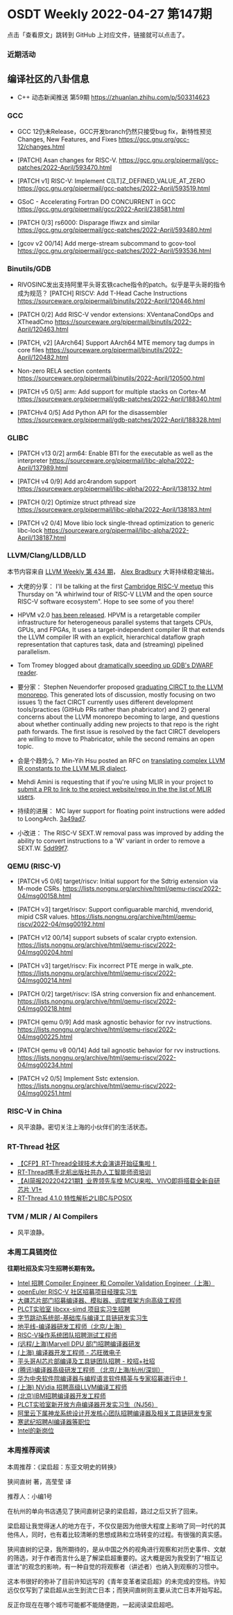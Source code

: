 # OSDT Weekly 2022-04-27 第147期

点击「查看原文」跳转到 GitHub 上对应文件，链接就可以点击了。

### 近期活动

## 编译社区的八卦信息

- C++ 动态新闻推送 第59期 https://zhuanlan.zhihu.com/p/503314623

### GCC

- GCC 12仍未Release，GCC开发branch仍然只接受bug fix，新特性预览
  Changes, New Features, and Fixes
  https://gcc.gnu.org/gcc-12/changes.html

- [PATCH] Asan changes for RISC-V.
  https://gcc.gnu.org/pipermail/gcc-patches/2022-April/593470.html

- [PATCH v1] RISC-V: Implement C[LT]Z_DEFINED_VALUE_AT_ZERO
  https://gcc.gnu.org/pipermail/gcc-patches/2022-April/593519.html

- GSoC - Accelerating Fortran DO CONCURRENT in GCC
  https://gcc.gnu.org/pipermail/gcc/2022-April/238581.html

- [PATCH 0/3] rs6000: Disparage lfiwzx and similar
  https://gcc.gnu.org/pipermail/gcc-patches/2022-April/593480.html

- [gcov v2 00/14] Add merge-stream subcommand to gcov-tool
  https://gcc.gnu.org/pipermail/gcc-patches/2022-April/593536.html

### Binutils/GDB

- RIVOSINC发出支持阿里平头哥玄铁cache指令的patch。似乎是平头哥的指令成为规范？
  [PATCH] RISCV: Add T-Head Cache Instructions
  https://sourceware.org/pipermail/binutils/2022-April/120446.html

- [PATCH 0/2] Add RISC-V vendor extensions: XVentanaCondOps and XTheadCmo
  https://sourceware.org/pipermail/binutils/2022-April/120463.html

- [PATCH, v2] [AArch64] Support AArch64 MTE memory tag dumps in core files
  https://sourceware.org/pipermail/binutils/2022-April/120482.html

- Non-zero RELA section contents
  https://sourceware.org/pipermail/binutils/2022-April/120500.html

- [PATCH v5 0/5] arm: Add support for multiple stacks on Cortex-M
  https://sourceware.org/pipermail/gdb-patches/2022-April/188340.html

- [PATCHv4 0/5] Add Python API for the disassembler
  https://sourceware.org/pipermail/gdb-patches/2022-April/188328.html

### GLIBC

- [PATCH v13 0/2] arm64: Enable BTI for the executable as well as the interpreter
  https://sourceware.org/pipermail/libc-alpha/2022-April/137989.html

- [PATCH v4 0/9] Add arc4random support
  https://sourceware.org/pipermail/libc-alpha/2022-April/138132.html

- [PATCH 0/2] Optimize struct pthread size
  https://sourceware.org/pipermail/libc-alpha/2022-April/138183.html

- [PATCH v2 0/4] Move libio lock single-thread optimization to generic libc-lock
  https://sourceware.org/pipermail/libc-alpha/2022-April/138187.html

### LLVM/Clang/LLDB/LLD

本节内容来自 [LLVM Weekly 第 434 期](http://llvmweekly.org/issue/434)，
[Alex Bradbury](https://www.linkedin.com/in/alex-bradbury/) 大哥持续稳定输出。

* 大佬的分享： I'll be talking at the first [Cambridge RISC-V meetup](https://community.riscv.org/events/details/risc-v-international-cambridge-risc-v-group-presents-cambridge-risc-v-meetup/) this Thursday on "A whirlwind tour of RISC-V LLVM and the open source RISC-V software ecosystem". Hope to see some of you there!

* HPVM v2.0 [has been released](https://discourse.llvm.org/t/announcing-hpvm-2-0-release/61888).  HPVM is a retargetable compiler infrastructure for heterogeneous parallel systems that targets CPUs, GPUs, and FPGAs, It uses a target-independent compiler IR that extends the LLVM compiler IR with an explicit, hierarchical dataflow graph representation that captures task, data and (streaming) pipelined parallelism.

* Tom Tromey blogged about [dramatically speeding up GDB's DWARF reader](https://tromey.com/blog/?p=1084).


* 要分家： Stephen Neuendorfer proposed [graduating CIRCT to the LLVM monorepo](https://discourse.llvm.org/t/rfc-graduate-circt-to-monorepo/61890).  This generated lots of discussion, mostly focusing on two issues 1) the fact CIRCT currently uses different development tools/practices (GitHub PRs rather than phabricator) and 2) general concerns about the LLVM monorepo becoming to large, and questions about whether continually adding new projects to that repo is the right path forwards. The first issue is resolved by the fact CIRCT developers are willing to move to Phabricator, while the second remains an open topic.

* 会是个趋势么？ Min-Yih Hsu posted an RFC on [translating complex LLVM IR constants to the LLVM MLIR dialect](https://discourse.llvm.org/t/rfc-translate-complex-llvm-ir-constants-to-llvm-dialect/61859).

* Mehdi Amini is requesting that if you're using MLIR in your project to [submit a PR to link to the project website/repo in the the list of MLIR users](https://discourse.llvm.org/t/call-to-users-add-your-project-using-mlir-on-https-mlir-llvm-org-users/61896).

* 持续的进展： MC layer support for floating point instructions were added to LoongArch.
  [3a49ad7](https://reviews.llvm.org/rG3a49ad717c32).

* 小改进： The RISC-V SEXT.W removal pass was improved by adding the ability to convert instructions to a 'W' variant in order to remove a SEXT.W.
  [5dd99f7](https://reviews.llvm.org/rG5dd99f71aa73).

### QEMU (RISC-V)

- [PATCH v5 0/6] target/riscv: Initial support for the Sdtrig extension via M-mode CSRs.
   https://lists.nongnu.org/archive/html/qemu-riscv/2022-04/msg00158.html

- [PATCH v3] target/riscv: Support configuarable marchid, mvendorid, mipid CSR values.
   https://lists.nongnu.org/archive/html/qemu-riscv/2022-04/msg00192.html

- [PATCH v12 00/14] support subsets of scalar crypto extension.
   https://lists.nongnu.org/archive/html/qemu-riscv/2022-04/msg00204.html

- [PATCH v3] target/riscv: Fix incorrect PTE merge in walk_pte.
   https://lists.nongnu.org/archive/html/qemu-riscv/2022-04/msg00214.html

- [PATCH 0/2] target/riscv: ISA string conversion fix and enhancement.
   https://lists.nongnu.org/archive/html/qemu-riscv/2022-04/msg00218.html

- [PATCH qemu 0/9] Add mask agnostic behavior for rvv instructions.
   https://lists.nongnu.org/archive/html/qemu-riscv/2022-04/msg00225.html

- [PATCH qemu v8 00/14] Add tail agnostic behavior for rvv instructions.
   https://lists.nongnu.org/archive/html/qemu-riscv/2022-04/msg00234.html

- [PATCH v2 0/5] Implement Sstc extension.
   https://lists.nongnu.org/archive/html/qemu-riscv/2022-04/msg00251.html

### RISC-V in China

- 风平浪静。密切关注上海的小伙伴们的生活状态。

### RT-Thread 社区

- [【CFP】RT-Thread全球技术大会演讲开始征集啦！](https://mp.weixin.qq.com/s/edAxlnopqptb1KcCpsFaXg)
- [RT-Thread携手北航出版社共办人工智能师资培训](https://mp.weixin.qq.com/s/TSKmoV8PRFe23nKberJ8MQ)
- [【AI简报202204221期】业界领先车控 MCU来啦、VIVO即将搭载全新自研芯片 V1+](https://mp.weixin.qq.com/s/rPZCHmrQlOOB1FVAuXgVmw)
- [RT-Thread 4.1.0 特性解析之LIBC与POSIX](https://mp.weixin.qq.com/s/G8-DlDPINNy5koLuJ36qRQ)


### TVM / MLIR / AI Compilers

- 风平浪静。

### 本周工具链岗位

**往期社招及实习生招聘长期有效。**

- [Intel 招聘 Compiler Engineer 和 Compiler Validation Engineer（上海）](https://mp.weixin.qq.com/s/I3DWxXODNoLRr0kN2xMZLQ)
- [openEuler RISC-V 社区招募项目经理实习生](https://mp.weixin.qq.com/s/ejXV4xLmBOxZ3Oold3TuqQ)
- [大疆芯片部门招募编译器、模拟器、调度框架方向高级工程师](https://mp.weixin.qq.com/s/Wn5NzAtUTwQNXKRvMVQWLA)
- [PLCT实验室 libcxx-simd 项目实习生招聘](https://mp.weixin.qq.com/s/EIVx5cY74GlodirySY97Qw)
- [字节跳动系统部-基础库与编译工具链研发实习生](https://mp.weixin.qq.com/s/DrN1V3laXPapFISf7Nz5ug)
- [地平线-编译器研发工程师（北京/上海）](https://mp.weixin.qq.com/s/MYObl7iWIbyrTz9hCmKWYA)
- [RISC-V操作系统团队招聘测试工程师](https://mp.weixin.qq.com/s/inLFS4pI1F74m_oJ2I7xjQ)
- [(远程/上海)Marvell DPU 部门招聘编译器研发](https://mp.weixin.qq.com/s/B6JjAhF3TZjezD1tjYHDaw)
- [(上海) 编译器开发工程师 - 芯旺微电子](https://mp.weixin.qq.com/s/nqe1-7qffnc0CaejYkpKyw)
- [平头哥AI芯片部编译及工具链团队招聘 - 校招+社招](https://mp.weixin.qq.com/s/kARbXtJotRPCNMrV-yOanA)
- [(腾讯)编译器高级研发工程师 （北京/上海/杭州/深圳）](https://mp.weixin.qq.com/s/DF-2qmHmpKZtJ1djHXM1Ug)
- [华为中央软件院编译器与编程语言软件精英与专家招募进行中！](https://mp.weixin.qq.com/s/VshbvWegM3eCdgK9d6v46A)
- [(上海) NVidia 招聘高级LLVM编译工程师](https://mp.weixin.qq.com/s/y6UmneY-UvzyhEvyCaoyEg)
- [(北京)IBM招聘编译器开发工程师](https://mp.weixin.qq.com/s/B_d1gjyrgncevOGWnV_Jfw)
- [PLCT实验室新开放方舟编译器开发实习生（NJ56）](https://mp.weixin.qq.com/s/lPp5RvjYhpDIGsp-luLzKQ)
- [阿里云下属神龙系统设计开发核心团队招聘编译器及相关工具链研发专家](https://mp.weixin.qq.com/s/h3ELBXBHfNjZCyCRixqnOQ)
- [寒武纪招聘AI编译器等职位](https://mp.weixin.qq.com/s/LWpDXEA2rJ1wx9mr8XoWxw)
- [Intel的新岗位](https://mp.weixin.qq.com/s/xs-deMCI4ob7WX0vIRZMZw)

### 本周推荐阅读

本周推荐：《梁启超：东亚文明史的转换》

狭间直树 著，高莹莹 译

推荐人：小编1号

在杭州的单向书店遇见了狭间直树记录的梁启超，路过之后又折了回来。

梁启超让我觉得迷人的地方在于，不仅仅是因为他很大程度上影响了同一时代的其他伟人，同时，也有着比较清晰的思想成熟和立场转变的过程。有很强的真实感。

狭间直树的记录，我所期待的，是从中国之外的视角进行观察和对历史事件、文献的筛选，对于作者而言什么是了解梁启超重要的。这大概是因为我受到了“相互记谱法”的观念的影响，有一种自觉的将观察者（讲述者）也纳入到观察的习惯中。

这本书很好的弥补了目前许知远写的《青年变革者梁启超》的未完成的空档。许知远仅仅写到了梁启超从出生到流亡日本；而狭间直树则主要从流亡日本开始写起。

反正你现在在哪个城市可能都不能随便跑，一起阅读梁启超吧。
